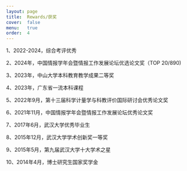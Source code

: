 ```yaml
---
layout: page
title:  Rewards/获奖
cover:  false
menu:   true
order:  4
---
```


1、2022-2024，综合考评优秀

2、2024年，中国情报学年会暨情报工作发展论坛优选论文奖（TOP 20/890)

3、2023年，中山大学本科教育教学成果二等奖

4、2023年，广东省一流本科课程

5、2022年9月，第十三届科学计量学与科教评价国际研讨会优秀论文奖

6、2021年11月，中国情报学年会暨情报工作发展论坛优秀论文奖

7、2017年6月，武汉大学优秀毕业生

8、2015年12月，武汉大学学术创新奖一等奖

9、2015年5月，第九届武汉大学十大学术之星

10、2014年4月，博士研究生国家奖学金

